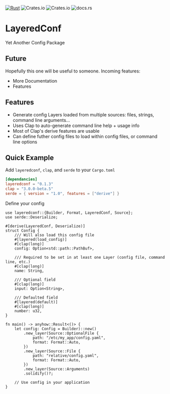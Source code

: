 [![Rust](https://github.com/GothAck/layeredconf/actions/workflows/rust.yml/badge.svg)](https://github.com/GothAck/layeredconf/actions/workflows/rust.yml) ![Crates.io](https://img.shields.io/crates/v/layeredconf) ![Crates.io](https://img.shields.io/crates/l/layeredconf) ![docs.rs](https://img.shields.io/docsrs/layeredconf)

<!-- cargo-sync-readme start -->

# LayeredConf

Yet Another Config Package

## Future

Hopefully this one will be useful to someone. Incoming features:
- More Documentation
- Features

## Features
- Generate config Layers loaded from multiple sources: files, strings, command line arguments...
- Uses Clap to auto-generate command line help + usage info
- Most of Clap's derive features are usable
- Can define futher config files to load within config files, or command line options

## Quick Example

Add `layeredconf`, `clap`, and `serde` to your `Cargo.toml`

```toml
[dependancies]
layeredconf = "0.1.3"
clap = "3.0.0-beta.5"
serde = { version = "1.0", features = ["derive"] }
```

Define your config

```rust,ignore
use layeredconf::{Builder, Format, LayeredConf, Source};
use serde::Deserialize;

#[derive(LayeredConf, Deserialize)]
struct Config {
    /// Will also load this config file
    #[layered(load_config)]
    #[clap(long)]
    config: Option<std::path::PathBuf>,

    /// Required to be set in at least one Layer (config file, command line, etc.)
    #[clap(long)]
    name: String,

    /// Optional field
    #[clap(long)]
    input: Option<String>,

    /// Defaulted field
    #[layered(default)]
    #[clap(long)]
    number: u32,
}

fn main() -> anyhow::Result<()> {
    let config: Config = Builder)::new()
        .new_layer(Source::OptionalFile {
            path: "/etc/my_app/config.yaml",
            format: Format::Auto,
        })
        .new_layer(Source::File {
            path: "relative/config.yaml",
            format: Format::Auto,
        })
        .new_layer(Source::Arguments)
        .solidify()?;

    // Use config in your application
}
```

<!-- cargo-sync-readme end -->
